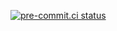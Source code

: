 [![pre-commit.ci status](https://results.pre-commit.ci/badge/github/JonaLimp/Enit/master.svg)](https://results.pre-commit.ci/latest/github/JonaLimp/Enit/master)
